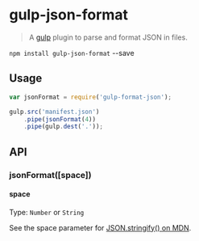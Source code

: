 # gulp-json-format
> A [gulp](https://github.com/gulpjs/gulp) plugin to parse and format JSON in files.

`npm install gulp-json-format` --save

## Usage

```javascript
var jsonFormat = require('gulp-format-json');

gulp.src('manifest.json')
	.pipe(jsonFormat(4))
	.pipe(gulp.dest('.'));
```

## API

### jsonFormat([space])

#### space

Type: `Number` or `String`

See the space parameter for [JSON.stringify() on MDN](https://developer.mozilla.org/en-US/docs/Web/JavaScript/Reference/Global_Objects/JSON/stringify).
